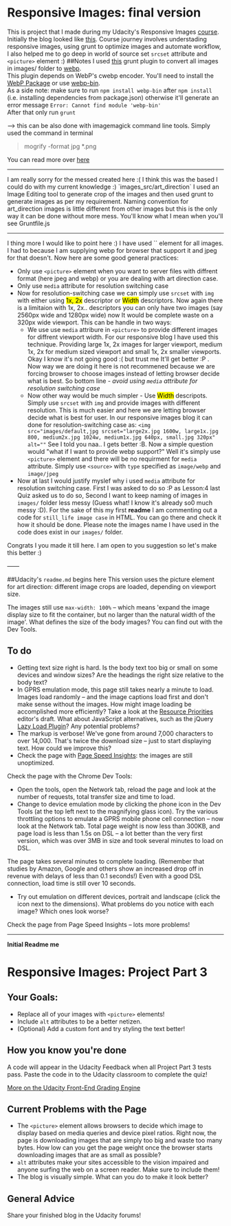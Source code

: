 # Responsive Images: final version #
This is project that I made during my Udacity's Responsive Images [course](https://www.udacity.com/course/responsive-images--ud882). Initially the blog looked like [this](http://udacity.github.io/responsive-images/downloads/RI-Project-Part-1-Start.zip).
Course journey involves understading responsive images, using grunt to optimize images and automate workflow, I also helped me to go deep in world of  source set `srcset` attribute and `<picture>` element :)
##Notes
I used [this](https://github.com/somerandomdude/grunt-webp) grunt plugin to convert all images in images/ folder to [webp](https://developers.google.com/speed/webp/).  
This plugin depends on WebP's cwebp encoder. You'll need to install the [WebP Package](https://developers.google.com/speed/webp/download) or use [webp-bin](https://github.com/yuanyan/node-webp-bin).  
As a side note: make sure to run `npm install webp-bin` after `npm install` (i.e. installing dependencies from package.json) otherwise it'll generate an error message `Error: Cannot find module 'webp-bin'`  
After that only run `grunt`

--> this can be also done with imagemagick command line tools. Simply used the command in terminal
>mogrify -format jpg *.png

You can read more over [here](http://www.imagemagick.org/script/mogrify.php)

<hr>
I am really sorry for the messed created here :( I think this was the based I could do with my current knowledge :)
`images_src/art_direction` I used an Image Editing tool to generate crop of the images and then used grunt to generate images as per my requirement. Naming convention for art_direction images is little different from other images but this is the only way it can be done without more mess. You'll know what I mean when you'll see Gruntfile.js  
<hr>
I thing more I would like to point here :)  
I have used `<picture>` element for all images. I had to because I am supplying webp for browser that support it and jpeg for that doesn't.  
Now here are some good general practices:  
  
  
* Only use `<picture>` element when you want to server files with diffrent format (here jpeg and webp) or you are dealing with art direction case.  
* Only use `media` attribute for resolution switching case
* Now for resolution-switching case we can simply use `srcset` with `img` with either using <mark>1x, 2x</mark> descriptor or <mark>Width</mark> descriptors. Now again there is a limitaion with 1x, 2x.. descriptors you can only have two images (say 2560px wide and 1280px wide) now It would be complete waste on a 320px wide viewport. This can be handle in two ways:  
	* We use use `media` attribure in `<picture>` to provide different images for diffrent viewport width. For our responsive blog I have used this technique. Providing large 1x, 2x images for larger viewport, medium 1x, 2x for medium sized viewport and small 1x, 2x smaller viewports. Okay I know it's not going good :( but trust me It'll get better :P . Now way we are doing it here is not recommened because we are forcing browser to choose images instead of letting browser decide what is best. So bottom line - *avoid using `media` attribute for resolution switching case*  
	* Now other way would be much simpler - Use <mark>Width</mark> descripots. Simply use `srcset` with `img` and provide images with different resolution. This is much easier and here we are letting browser decide what is best for user. In our responsive images blog it can done for resolution-switching case as: `<img src="images/default,jpg srcset="large2x.jpg 1600w, large1x.jpg 800, medium2x.jpg 1024w, medium1x.jpg 640px, small.jpg 320px" alt=""` See I told you naa.. I gets better :B. Now a simple question would "what if I want to provide webp support?" Well it's simply use `<picture>` element and there will be no requirment for `media` attribute. Simply use `<source>` with `type` specified as `image/webp` and `image/jpeg`  
* Now at last I would justify myslef why i used `media` attribute for resolution switching case. First I was asked to do so :P as Lesson:4 last Quiz asked us to do so, Second I want to keep naming of images in `images/` folder less messy (Guess what! I know it's already so0 much messy :D). For the sake of this my first **readme** I am commenting out a code for `still_life image case` in HTML. You can go there and check it how it should be done. Please note the images name I have used in the code does exist in our `images/` folder.

Congrats I you made it till here. I am open to you suggestion so let's make this better :)

——



##Udacity's `readme.md` begins here
This version uses the picture element for art direction: different image crops are loaded, depending on viewport size.

The images still use `max-width: 100%` – which means 'expand the image display size to fit the container, but no larger than the natural width of the image'. What defines the size of the body images? You can find out with the Dev Tools.

## To do ##

* Getting text size right is hard. Is the body text too big or small on some devices and window sizes? Are the headings the right size relative to the body text?
* In GPRS emulation mode, this page still takes nearly a minute to load. Images load randomly – and the image captions load first and don't make sense without the images. How might image loading be accomplished more efficiently? Take a look at the [Resource Priorities](https://dvcs.w3.org/hg/webperf/raw-file/tip/specs/ResourcePriorities/Overview.html#attr-lazyload) editor's draft. What about JavaScript alternatives, such as the jQuery [Lazy Load Plugin](http://www.appelsiini.net/projects/lazyload)? Any potential problems?
* The markup is verbose! We've gone from around 7,000 characters to over 14,000. That's twice the download size – just to start displaying text. How could we improve this?
* Check the page with [Page Speed Insights](https://developers.google.com/speed/pagespeed/insights/?url=http%3A%2F%2Fudacity.github.io%2Fresponsive-images%2Fproject%2Ffinal%2F&tab=mobile): the images are still unoptimized.

Check the page with the Chrome Dev Tools:

* Open the tools, open the Network tab, reload the page and look at the number of requests, total transfer size and time to load.
* Change to device emulation mode by clicking the phone icon in the Dev Tools (at the top left next to the magnifying glass icon). Try the various throttling options to emulate a GPRS mobile phone cell connection – now look at the Network tab. Total page weight is now less than 300KB, and page load is less than 1.5s on DSL – a lot better than the very first version, which was over 3MB in size and took several minutes to load on DSL.

The page takes several minutes to complete loading. (Remember that studies by Amazon, Google and others show an increased drop off in revenue with delays of less than 0.1 seconds!) Even with a good DSL connection, load time is still over 10 seconds.
* Try out emulation on different devices, portrait and landscape (click the icon next to the dimensions). What problems do you notice with each image? Which ones look worse?

Check the page from Page Speed Insights – lots more problems!



-----------------------------------------------------
**Initial Readme me**
# Responsive Images: Project Part 3 #

## Your Goals: ##

* Replace all of your images with `<picture>` elements!
* Include `alt` attributes to be a better netizen.
* (Optional) Add a custom font and try styling the text better!

## How you know you're done ##

A code will appear in the Udacity Feedback when all Project Part 3 tests pass. Paste the code in to the Udacity classroom to complete the quiz!

[More on the Udacity Front-End Grading Engine](https://github.com/udacity/frontend-grading-engine)

## Current Problems with the Page ##

* The `<picture>` element allows browsers to decide which image to display based on media queries and device pixel ratios. Right now, the page is downloading images that are simply too big and waste too many bytes. How low can you get the page weight once the browser starts downloading images that are as small as possible?
* `alt` attributes make your sites accessible to the vision impaired and anyone surfing the web on a screen reader. Make sure to include them!
* The blog is visually simple. What can you do to make it look better?

## General Advice ##

Share your finished blog in the Udacity forums!
